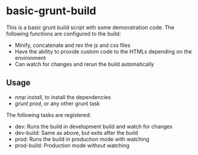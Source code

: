 # basic-grunt-build

This is a basic grunt build script with some demonstration code. The following functions are configured to the build:

* Minify, concatenate and rev the js and css files
* Have the ability to provide custom code to the HTMLs depending on the environment
* Can watch for changes and rerun the build automatically

## Usage

* _nmp install_, to install the dependencies
* _grunt prod_, or any other grunt task

The following tasks are registered:

* dev: Runs the build in development build and watch for changes
* dev-build: Same as above, but exits after the build
* prod: Runs the build in production mode with watching
* prod-build: Production mode without watching
